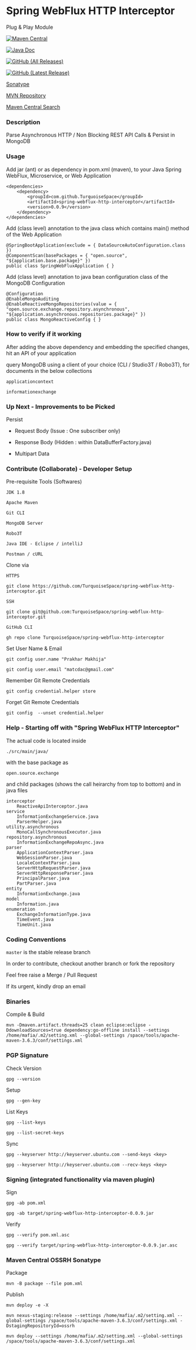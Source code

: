 

# Spring WebFlux HTTP Interceptor #


Plug & Play Module

[![Maven Central](https://img.shields.io/maven-central/v/com.github.TurquoiseSpace/spring-webflux-http-interceptor.svg?label=Maven%20Central)](https://repo1.maven.org/maven2/com/github/TurquoiseSpace/spring-webflux-http-interceptor/)

[![Java Doc](https://javadoc.io/badge2/com.github.TurquoiseSpace/spring-webflux-http-interceptor/javadoc.svg)](https://javadoc.io/doc/com.github.TurquoiseSpace/spring-webflux-http-interceptor)

[![GitHub (All Releases)](https://img.shields.io/github/downloads/TurquoiseSpace/spring-webflux-http-interceptor/total?color=blue)](https://repo1.maven.org/maven2/com/github/TurquoiseSpace/spring-webflux-http-interceptor/)

[![GitHub (Latest Release)](https://img.shields.io/github/downloads/TurquoiseSpace/spring-webflux-http-interceptor/0.0.9/total)](https://repo1.maven.org/maven2/com/github/TurquoiseSpace/spring-webflux-http-interceptor/0.0.9/)


[Sonatype](https://search.maven.org/artifact/com.github.TurquoiseSpace/spring-webflux-http-interceptor)

[MVN Repository](https://mvnrepository.com/artifact/com.github.TurquoiseSpace/spring-webflux-http-interceptor)

[Maven Central Search](https://search.maven.org/search?q=g:%22com.github.TurquoiseSpace%22%20AND%20a:%22spring-webflux-http-interceptor%22)



### Description ###


Parse Asynchronous HTTP / Non Blocking REST API Calls
& Persist in MongoDB



### Usage ###


Add jar (ant) or as dependency in pom.xml (maven), to your Java Spring WebFlux, Microservice, or Web Application

	<dependencies>
		<dependency>
			<groupId>com.github.TurquoiseSpace</groupId>
			<artifactId>spring-webflux-http-interceptor</artifactId>
			<version>0.0.9</version>
		</dependency>
	</dependencies>


Add (class level) annotation to the java class which contains main() method of the Web Application

	@SpringBootApplication(exclude = { DataSourceAutoConfiguration.class })
	@ComponentScan(basePackages = { "open.source", "${application.base.package}" })
	public class SpringWebFluxApplication { }


Add (class level) annotation to java bean configuration class of the MongoDB Configuration

	@Configuration
	@EnableMongoAuditing
	@EnableReactiveMongoRepositories(value = { "open.source.exchange.repository.asynchronous", "${application.asynchronous.repositories.package}" })
	public class MongoReactiveConfig { }



### How to verify if it working ###


After adding the above dependency and embedding the specified changes, hit an API of your application

query MongoDB using a client of your choice (CLI / Studio3T / Robo3T), for documents in the below collections

	applicationcontext

	informationexchange



### Up Next - Improvements to be Picked ###


Persist

- Request Body (Issue : One subscriber only)

- Response Body (Hidden : within DataBufferFactory.java)

- Multipart Data



### Contribute (Collaborate) - Developer Setup ###


Pre-requisite Tools (Softwares)

	JDK 1.8
	
	Apache Maven
	
	Git CLI
	
	MongoDB Server
	
	Robo3T
	
	Java IDE - Eclipse / intelliJ
	
	Postman / cURL


Clone via

`HTTPS`

	git clone https://github.com/TurquoiseSpace/spring-webflux-http-interceptor.git

`SSH`

	git clone git@github.com:TurquoiseSpace/spring-webflux-http-interceptor.git

`GitHub CLI`

	gh repo clone TurquoiseSpace/spring-webflux-http-interceptor


Set User Name & Email

	git config user.name "Prakhar Makhija"

	git config user.email "matcdac@gmail.com"


Remember Git Remote Credentials

	git config credential.helper store


Forget Git Remote Credentials

	git config  --unset credential.helper



### Help - Starting off with "Spring WebFlux HTTP Interceptor" ###


The actual code is located inside

	./src/main/java/

with the base package as

	open.source.exchange

and child packages (shows the call heirarchy from top to bottom)
and in java files

	interceptor
		ReactiveApiInterceptor.java
	service
		InformationExchangeService.java
		ParserHelper.java
	utility.asynchronous
		MonoCallSynchronousExecutor.java
	repository.asynchronous
		InformationExchangeRepoAsync.java
	parser
		ApplicationContextParser.java
		WebSessionParser.java
		LocaleContextParser.java
		ServerHttpRequestParser.java
		ServerHttpResponseParser.java
		PrincipalParser.java
		PartParser.java
	entity
		InformationExchange.java
	model
		Information.java
	enumeration
		ExchangeInformationType.java
		TimeEvent.java
		TimeUnit.java



### Coding Conventions ###


`master` is the stable release branch

In order to contribute, checkout another branch or fork the repository

Feel free raise a Merge / Pull Request

If its urgent, kindly drop an email



### Binaries ###


Compile & Build

	mvn -Dmaven.artifact.threads=25 clean eclipse:eclipse -DdownloadSources=true dependency:go-offline install --settings /home/mafia/.m2/setting.xml --global-settings /space/tools/apache-maven-3.6.3/conf/settings.xml



### PGP Signature ###


Check Version

	gpg --version


Setup

	gpg --gen-key


List Keys

	gpg --list-keys

	gpg --list-secret-keys


Sync

	gpg --keyserver http://keyserver.ubuntu.com --send-keys <key>

	gpg --keyserver http://keyserver.ubuntu.com --recv-keys <key>



### Signing (integrated functionality via maven plugin) ###


Sign

	gpg -ab pom.xml

	gpg -ab target/spring-webflux-http-interceptor-0.0.9.jar


Verify

	gpg --verify pom.xml.asc

	gpg --verify target/spring-webflux-http-interceptor-0.0.9.jar.asc



### Maven Central OSSRH Sonatype ###


Package

	mvn -B package --file pom.xml


Publish

	mvn deploy -e -X

	mvn nexus-staging:release --settings /home/mafia/.m2/setting.xml --global-settings /space/tools/apache-maven-3.6.3/conf/settings.xml -DstagingRepositoryId=ossrh

	mvn deploy --settings /home/mafia/.m2/setting.xml --global-settings /space/tools/apache-maven-3.6.3/conf/settings.xml



